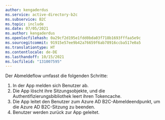 ```yaml
---
author: kengaderdus
ms.service: active-directory-b2c
ms.subservice: B2C
ms.topic: include
ms.date: 07/05/2021
ms.author: kengaderdus
ms.openlocfilehash: 0a29cf2d195e1fdd0bda03f718b1693fffaa5e9c
ms.sourcegitcommit: 91915e57ee9b42a76659f6ab78916ccba517e0a5
ms.translationtype: HT
ms.contentlocale: de-DE
ms.lasthandoff: 10/15/2021
ms.locfileid: "131007595"
---
```

Der Abmeldeflow umfasst die folgenden Schritte:

1. In der App melden sich Benutzer ab.
1. Die App löscht ihre Sitzungsobjekte, und die Authentifizierungsbibliothek leert ihren Tokencache.
1. Die App leitet den Benutzer zum Azure AD B2C-Abmeldeendpunkt, um die Azure AD B2C-Sitzung zu beenden.
1. Benutzer werden zurück zur App geleitet.
